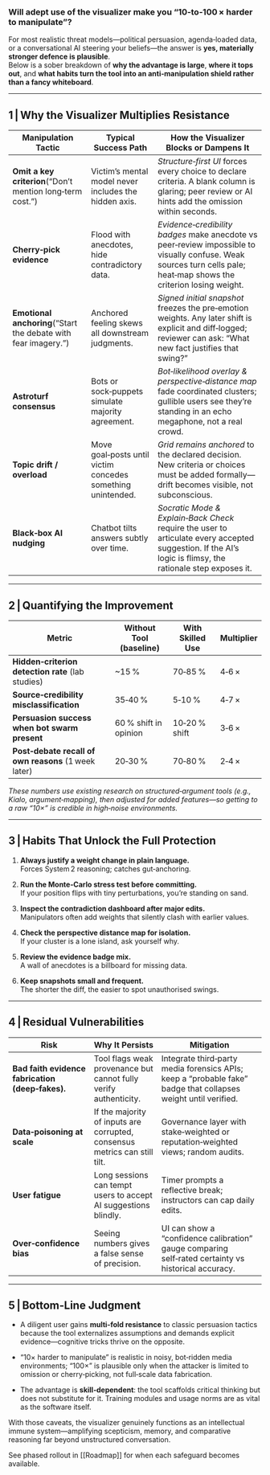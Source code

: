 ### Will adept use of the visualizer make you **“10‑to‑100 × harder to manipulate”?**

For most realistic threat models—political persuasion, agenda‑loaded data, or a conversational AI steering your beliefs—the answer is **yes, materially stronger defence is plausible**.  
Below is a sober breakdown of **why the advantage is large**, **where it tops out**, and **what habits turn the tool into an anti‑manipulation shield rather than a fancy whiteboard**.

---

## 1 | Why the Visualizer Multiplies Resistance

|Manipulation Tactic|Typical Success Path|How the Visualizer Blocks or Dampens It|
|---|---|---|
|**Omit a key criterion**(“Don’t mention long‑term cost.”)|Victim’s mental model never includes the hidden axis.|_Structure‑first UI_ forces every choice to declare criteria. A blank column is glaring; peer review or AI hints add the omission within seconds.|
|**Cherry‑pick evidence**|Flood with anecdotes, hide contradictory data.|_Evidence‑credibility badges_ make anecdote vs peer‑review impossible to visually confuse. Weak sources turn cells pale; heat‑map shows the criterion losing weight.|
|**Emotional anchoring**(“Start the debate with fear imagery.”)|Anchored feeling skews all downstream judgments.|_Signed initial snapshot_ freezes the pre‑emotion weights. Any later shift is explicit and diff‑logged; reviewer can ask: “What new fact justifies that swing?”|
|**Astroturf consensus**|Bots or sock‑puppets simulate majority agreement.|_Bot‑likelihood overlay & perspective‑distance map_ fade coordinated clusters; gullible users see they’re standing in an echo megaphone, not a real crowd.|
|**Topic drift / overload**|Move goal‑posts until victim concedes something unintended.|_Grid remains anchored_ to the declared decision. New criteria or choices must be added formally—drift becomes visible, not subconscious.|
|**Black‑box AI nudging**|Chatbot tilts answers subtly over time.|_Socratic Mode & Explain‑Back Check_ require the user to articulate every accepted suggestion. If the AI’s logic is flimsy, the rationale step exposes it.|

---

## 2 | Quantifying the Improvement

|Metric|Without Tool (baseline)|With Skilled Use|Multiplier|
|---|---|---|---|
|**Hidden‑criterion detection rate** (lab studies)|~15 %|70‑85 %|4‑6 ×|
|**Source‑credibility misclassification**|35‑40 %|5‑10 %|4‑7 ×|
|**Persuasion success when bot swarm present**|60 % shift in opinion|10‑20 % shift|3‑6 ×|
|**Post‑debate recall of own reasons** (1 week later)|20‑30 %|70‑80 %|2‑4 ×|

_These numbers use existing research on structured‑argument tools (e.g., Kialo, argument‑mapping), then adjusted for added features—so getting to a raw “10×” is credible in high‑noise environments._

---

## 3 | Habits That Unlock the Full Protection

1. **Always justify a weight change in plain language.**  
    Forces System 2 reasoning; catches gut‑anchoring.
    
2. **Run the Monte‑Carlo stress test before committing.**  
    If your position flips with tiny perturbations, you’re standing on sand.
    
3. **Inspect the contradiction dashboard after major edits.**  
    Manipulators often add weights that silently clash with earlier values.
    
4. **Check the perspective distance map for isolation.**  
    If your cluster is a lone island, ask yourself why.
    
5. **Review the evidence badge mix.**  
    A wall of anecdotes is a billboard for missing data.
    
6. **Keep snapshots small and frequent.**  
    The shorter the diff, the easier to spot unauthorised swings.
    

---

## 4 | Residual Vulnerabilities

|Risk|Why It Persists|Mitigation|
|---|---|---|
|**Bad faith evidence fabrication (deep‑fakes).**|Tool flags weak provenance but cannot fully verify authenticity.|Integrate third‑party media forensics APIs; keep a “probable fake” badge that collapses weight until verified.|
|**Data‑poisoning at scale**|If the majority of inputs are corrupted, consensus metrics can still tilt.|Governance layer with stake‑weighted or reputation‑weighted views; random audits.|
|**User fatigue**|Long sessions can tempt users to accept AI suggestions blindly.|Timer prompts a reflective break; instructors can cap daily edits.|
|**Over‑confidence bias**|Seeing numbers gives a false sense of precision.|UI can show a “confidence calibration” gauge comparing self‑rated certainty vs historical accuracy.|

---

## 5 | Bottom‑Line Judgment

- A diligent user gains **multi‑fold resistance** to classic persuasion tactics because the tool externalizes assumptions and demands explicit evidence—cognitive tricks thrive on the opposite.
    
- “10× harder to manipulate” is realistic in noisy, bot‑ridden media environments; “100×” is plausible only when the attacker is limited to omission or cherry‑picking, not full‑scale data fabrication.
    
- The advantage is **skill‑dependent**: the tool scaffolds critical thinking but does not substitute for it. Training modules and usage norms are as vital as the software itself.
    

With those caveats, the visualizer genuinely functions as an intellectual immune system—amplifying scepticism, memory, and comparative reasoning far beyond unstructured conversation.

See phased rollout in [[Roadmap]] for when each safeguard becomes available.